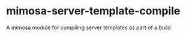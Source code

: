 mimosa-server-template-compile
==============================

A mimosa module for compiling server templates as part of a build